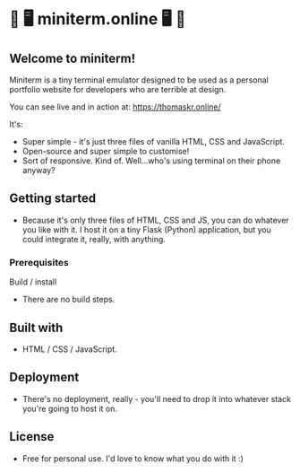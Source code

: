 # 🎉 🖥️ miniterm.online 🖥️ 🎉

## Welcome to miniterm!

Miniterm is a tiny terminal emulator designed to be used as a personal
portfolio website for developers who are terrible at design.

You can see live and in action at: https://thomaskr.online/ 

It's:

* Super simple - it's just three files of vanilla HTML, CSS and JavaScript.
* Open-source and super simple to customise!
* Sort of responsive. Kind of. Well...who's using terminal on their phone
 anyway?

## Getting started

* Because it's only three files of HTML, CSS and JS, you can do whatever you
 like with it. I host it on a tiny Flask (Python) application, but you could
  integrate it, really, with anything.

### Prerequisites

Build / install

* There are no build steps.

## Built with

* HTML / CSS / JavaScript.

## Deployment

* There's no deployment, really - you'll need to drop it into whatever stack
 you're going to host it on.

## License

* Free for personal use. I'd love to know what you do with it :)
